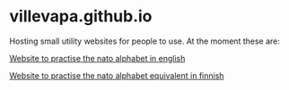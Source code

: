# villevapa.github.io

Hosting small utility websites for people to use. At the moment these are:

[Website to practise the nato alphabet in english](https://villevapa.github.io/natoalphabet.html)


[Website to practise the nato alphabet equivalent in finnish](https://villevapa.github.io/natoaakkoset.html)
